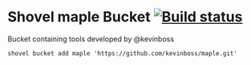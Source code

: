 # Shovel maple Bucket [![Build status](https://ci.appveyor.com/api/projects/status/4igiml0e7xqo5pr6?svg=true)](https://ci.appveyor.com/project/kevinboss/maple)

Bucket containing tools developed by @kevinboss

`shovel bucket add maple 'https://github.com/kevinboss/maple.git'`
